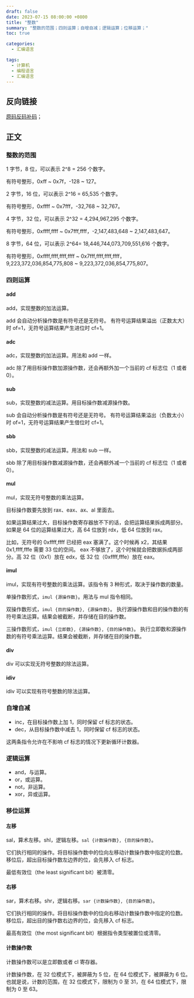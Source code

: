 ```yaml
---
draft: false
date: 2023-07-15 08:00:00 +0800
title: "整数"
summary: "整数的范围；四则运算；自增自减；逻辑运算；位移运算；"
toc: true

categories:
  - 汇编语言

tags:
  - 计算机
  - 编程语言
  - 汇编语言
---
```


## 反向链接

[原码反码补码](/计算机/原码反码补码)；

## 正文

### 整数的范围

1 字节，8 位，可以表示 2^8 = 256 个数字。

有符号整形，0xff ~ 0x7f，-128 ~ 127。

2 字节，16 位，可以表示 2^16 = 65,535 个数字。

有符号整形，0xffff ~ 0x7fff，-32,768 ~ 32,767。

4 字节，32 位，可以表示 2^32 = 4,294,967,295 个数字。

有符号整形，0xffff,ffff ~ 0x7fff,ffff，-2,147,483,648 ~ 2,147,483,647。

8 字节，64 位，可以表示 2^64= 18,446,744,073,709,551,616 个数字。

有符号整形，0xffff,ffff,ffff,ffff ~ 0x7fff,ffff,ffff,ffff，9,223,372,036,854,775,808 ~ 9,223,372,036,854,775,807。

### 四则运算

#### add

add，实现整数的加法运算。

add 会自动分析操作数是有符号还是无符号。
有符号运算结果溢出（正数太大）时 of=1，无符号运算结果产生进位时 cf=1。

#### adc

adc，实现整数的加法运算。用法和 add 一样。

adc 除了用目标操作数加源操作数，还会再额外加一个当前的 cf 标志位（1 或者 0）。

#### sub

sub，实现整数的减法运算。用目标操作数减源操作数。

sub 会自动分析操作数是有符号还是无符号。
有符号运算结果溢出（负数太小）时 of=1，无符号运算结果产生借位时 cf=1。

#### sbb

sbb，实现整数的减法运算。用法和 sub 一样。

sbb 除了用目标操作数减源操作数，还会再额外减一个当前的 cf 标志位（1 或者 0）。

#### mul

mul，实现无符号整数的乘法运算。

目标操作数要先放到 rax、eax、ax、al 里面去。

如果运算结果过大，目标操作数寄存器放不下的话，会把运算结果拆成两部分。
如果是 64 位的运算结果过大，高 64 位放到 rdx，低 64 位放到 rax。

比如，无符号的 0xffff,ffff 已经把 eax 塞满了。这个时候再 x2，其结果 0x1,ffff,fffe 需要 33 位的空间。
eax 不够放了，这个时候就会把数据拆成两部分。高 32 位（0x1）放在 edx，低 32 位（0xffff,fffe）放在 eax。

#### imul

imul，实现有符号整数的乘法运算。该指令有 3 种形式，取决于操作数的数量。

单操作数形式，`imul {源操作数}`。用法与 mul 指令相同。

双操作数形式，`imul {目的操作数}, {源操作数}`。
执行源操作数和目的操作数的有符号乘法运算。结果会被截断，并存储在目的操作数。

三操作数形式，`imul {立即数}, {源操作数}, {目的操作数}`。
执行立即数和源操作数的有符号乘法运算。结果会被截断，并存储在目的操作数。

#### div

div 可以实现无符号整数的除法运算。

#### idiv

idiv 可以实现有符号整数的除法运算。

### 自增自减

- inc，在目标操作数上加 1，同时保留 cf 标志的状态。
- dec，从目标操作数中减去 1，同时保留 cf 标志的状态。

这两条指令允许在不影响 cf 标志的情况下更新循环计数器。

### 逻辑运算

- and，与运算。
- or，或运算。
- not，非运算。
- xor，异或运算。

### 移位运算

#### 左移

sal，算术左移。shl，逻辑左移。`sal {计数操作数}, {目的操作数}`。

它们执行相同的操作。将目标操作数中的位向左移动计数操作数中指定的位数。
移位后，超出目标操作数左边界的位，会先移入 cf 标志。

最低有效位（the least significant bit）被清零。

#### 右移

sar，算术右移。shr，逻辑右移。`sar {计数操作数}, {目的操作数}`。

它们执行相同的操作。将目标操作数中的位向右移动计数操作数中指定的位数。
移位后，超出目的操作数右边界的位，会先移入 cf 标志。

最高有效位（the most significant bit）根据指令类型被置位或清零。

#### 计数操作数

计数操作数可以是立即数或者 cl 寄存器。

计数操作数，在 32 位模式下，被屏蔽为 5 位，在 64 位模式下，被屏蔽为 6 位。
也就是说，计数的范围，在 32 位模式下，限制为 0 至 31，在 64 位模式下，限制为 0 至 63。
